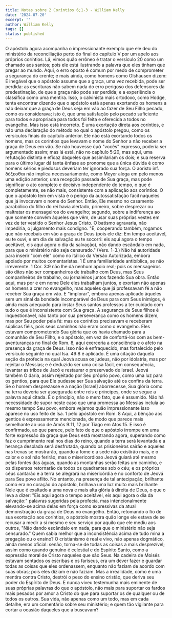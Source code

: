 ```yaml
---
title: Notas sobre 2 Coríntios 6;1-3 - William Kelly
date: '2024-07-20'
excerpt: ''
author: William Kelly
tags: []
status: published
---
```

O apóstolo agora acompanha o impressionante exemplo que ele deu do
ministério da reconciliação perto do final do capítulo V por um apelo
aos próprios coríntios. Lá, vimos quão errôneo é tratar o versículo 20
como um chamado aos santos; pois ele está ilustrando a palavra que eles
tinham que pregar ao mundo. Aqui, o erro oposto é comum por medo de
comprometer a segurança do crente; e mais ainda, como homens como
Olshausen dizem: É inegável que o apóstolo assume que a graça, uma vez
recebida, pode ser perdida: as escrituras não sabem nada do erro
perigoso dos defensores da predestinação, de que a graça não pode ser
perdida; e a experiência o classifica como uma mentira. Isso, o
calvinista mais ortodoxo, como Hodge, tenta encontrar dizendo que o
apóstolo está apenas exortando os homens a não deixar que a graça de
Deus seja em vão ao fazer de Seu Filho pecado, como os considerava; isto
é, que uma satisfação pelo pecado suficiente para todos e apropriada
para todos foi feita e oferecida a todos no evangelho. Mas isso está
incorreto. É uma exortação direta aos coríntios, e não uma declaração do
método no qual o apóstolo pregou, como os versículos finais do capítulo
anterior. Ele não está exortando todos os homens, mas os coríntios que
levavam o nome do Senhor a não receber a graça de Deus em vão. Se não
houvesse ὑμᾶ "vocês" expresso, poderia ser argumentado assim; mas lá
está, não no capítulo 5:20, mas aqui, uma refutação distinta e eficaz
daqueles que assimilariam os dois; e sua reserva para o último lugar dá
tanta ênfase ao pronome que a única dúvida é como homens sérios e
piedosos deveriam ter ignorado sua força. O aoristo inf. δέξεσθαι não
implica necessariamente, como Meyer alega em pelo menos uma edição
anterior, uma recepção passada de Sua graça, mas pode significar o ato
completo e decisivo independente do tempo, o que é completamente, se não
mais, consistente com a aplicação aos coríntios. O que o apóstolo tem em
vista é o perigo da autossatisfação fácil naqueles que já invocavam o
nome do Senhor. Então, Ele mesmo no casamento parabólico do filho do rei
havia alertado, primeiro, sobre desprezar ou maltratar os mensageiros do
evangelho; segundo, sobre a indiferença ao que somente convém àqueles
que vêm, de usar suas próprias vestes em vez de ter vestido o Senhor
Jesus Cristo. O batismo agravaria, não impediria, o julgamento mais
condigno. "E, cooperando também, rogamos que não recebais em vão a graça
de Deus (pois ele diz: Em tempo aceitável, eu te ouvi, e em dia de
salvação eu te socorri: eis aqui agora o tempo aceitável, eis aqui agora
o dia da salvação), não dando escândalo em nada, para que o ministério
não seja censurado." (Vers. 1-3.) Não há autoridade para inserir "com
ele" como no itálico da Versão Autorizada, embora apoiado por muitos
comentaristas. 1 É uma familiaridade antibíblica, se não irreverente. 1
Cor. 3:9 não lhe dá nenhum apoio real; pois os mensageiros são ditos não
ser companheiros de trabalho com Deus, mas Seus companheiros de
trabalho, ou jornaleiros juntos fazendo Sua obra. Então aqui, mas por e
em nome Dele eles trabalham juntos, e exortam não apenas os homens a
crer no evangelho, mas aqueles que já professavam fé a não receber Sua
graça em vão. E "implorar", embora apenas aplicado àqueles sem um sinal
da bondade incomparável de Deus para com Seus inimigos, é ainda mais
adequado para instar Seus santos professos a ter cuidado com tudo o que
é inconsistente com Sua graça. A segurança de Seus filhos é
inquestionável, não tanto por sua perseverança como os homens dizem, mas
por Seu poder pela fé: mas os coríntios precisavam e receberam súplicas
fiéis, pois seus caminhos não eram como o evangelho. Eles estavam
comprometendo Sua glória que os havia chamado para a comunhão de Seu
Filho, e o apóstolo, em vez de confortá-los com as bem-aventuranças no
final de Rom. 8, aqui exerceria a consciência e o afeto na presença da
graça de Deus. Isso não é enfraquecido, mas fortalecido pelo versículo
seguinte no qual Isa. 49:8 é aplicado. É uma citação daquela seção da
profecia na qual Jeová acusa os judeus, não por idolatria, mas por
rejeitar o Messias; e é deduzido ser uma coisa fácil, em consequência,
levantar as tribos de Jacó e restaurar o preservado de Israel. Jeová
também O daria, assim rejeitado por Seu próprio povo, como uma luz para
os gentios, para que Ele pudesse ser Sua salvação até os confins da
terra. Se o homem desprezasse e a nação \[Israel\] aborrecesse, Sua
glória como na terra deveria ser assegurada entre reis e príncipes, onde
se segue a palavra aqui citada. É o princípio, não o mero fato, que é
assumido. Não há necessidade de supor neste caso que uma promessa ao
Messias incluía ao mesmo tempo Seu povo, embora vejamos quão
impressionante isso aparece no uso feito de Isa. 1 pelo apóstolo em Rom.
8 Aqui, a bênção aos gentios é expressamente mencionada, de modo que
parece mais semelhante ao uso de Amós 9:11, 12 por Tiago em Atos 15. E
isso é confirmado, ao que parece, pelo fato de que o apóstolo irrompe em
uma forte expressão da graça que Deus está mostrando agora, superando
como faz o cumprimento real nos dias do reino, quando a terra será
levantada e a herança desolada será desfrutada, quando os prisioneiros
sairão e aqueles nas trevas se mostrarão, quando a fome e a sede não
existirão mais, e o calor e o sol não ferirão, mas o misericordioso
Jeová guiará até mesmo pelas fontes das águas, quando as montanhas serão
feitas um caminho, e os dispersos retornarão de todos os quadrantes sob
o céu; e os próprios céus cantarão e a terra se alegrará na misericórdia
e no conforto de Jeová para Seu povo aflito. No entanto, na presença de
tal antecipação, brilhante como era no coração do apóstolo, brilhava uma
luz muito mais brilhante Nele que é exaltado a uma nova e mais alta
glória à direita de Deus, o que o leva a dizer: "Eis aqui agora o tempo
aceitável, eis aqui agora o dia da salvação:" palavras sugeridas pela
profecia, mas intencionalmente elevando-se acima delas em força como
expressivas da atual demonstração da graça de Deus no evangelho. Então,
retomando o fio de sua exortação aos coríntios, o apóstolo mostra quão
longe ele estava de se recusar a medir a si mesmo e seu serviço por
aquilo que ele mediu aos outros, "Não dando escândalo em nada, para que
o ministério não seja censurado." Quem sabia melhor que a inconsistência
acima de tudo mina a pregação ou o ensino? O cristianismo é real e vivo,
não apenas dogmático, ainda menos oficial: senão, torna-se de todas as
coisas a mais desprezível; assim como quando genuíno é celestial e do
Espírito Santo, como a expressão moral de Cristo naqueles que são Seus.
Na cadeira de Moisés estavam sentados os escribas e os fariseus, era um
dever fazer e guardar todas as coisas que eles ordenassem, enquanto não
faziam de acordo com suas obras; pois eles diziam e não faziam. Mas a
irrealidade, como é uma mentira contra Cristo, destrói o peso do ensino
cristão, que deriva seu poder do Espírito de Deus. E nunca viveu
testemunha mais eminente de suas próprias palavras do que o apóstolo,
não mais para suportar os fardos mais pesados por amor a Cristo do que
para suportar os de qualquer ou de todos os outros. Sua vida, não apenas
como um todo, mas em cada detalhe, era um comentário sobre seu
ministério; e quem tão vigilante para cortar a ocasião daqueles que a
buscavam?
